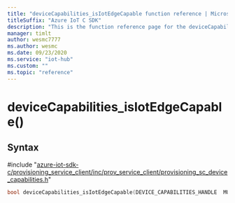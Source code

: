 ```yaml
---                             
title: "deviceCapabilities_isIotEdgeCapable function reference | Microsoft Docs" 
titleSuffix: "Azure IoT C SDK"            
description: "This is the function reference page for the deviceCapabilities_isIotEdgeCapable() function in the Azure IoT C SDK. This SDK is used with Azure IoT Hub and Azure IoT Hub Device Provisioning Service"            
manager: timlt                 
author: wesmc7777              
ms.author: wesmc               
ms.date: 09/23/2020                    
ms.service: "iot-hub"             
ms.custom: ""                
ms.topic: "reference"        
---                            
```


# deviceCapabilities_isIotEdgeCapable()

## Syntax

\#include "[azure-iot-sdk-c/provisioning_service_client/inc/prov_service_client/provisioning_sc_device_capabilities.h](../provisioning-sc-device-capabilities-h.md)"  
```C
bool deviceCapabilities_isIotEdgeCapable(DEVICE_CAPABILITIES_HANDLE  MU_IFCOMMA2);
```

